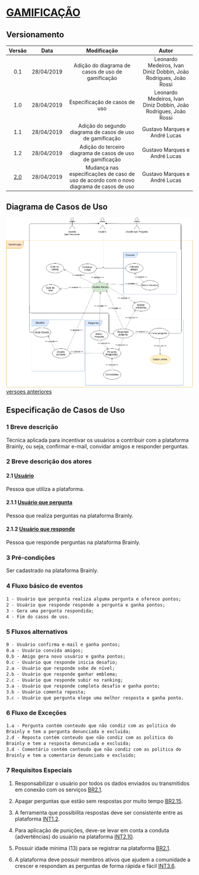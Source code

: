 # [GAMIFICAÇÃO](rich_picture.md#richpicture-gamificacao)

## Versionamento

|  Versão | Data | Modificação | Autor |
|  :------: | :------: | :------: | :------: |
| 0.1 | 28/04/2019 | Adição do diagrama de casos de uso de gamificação | Leonardo Medeiros, Ivan Diniz Dobbin, João Rodrigues, João Rossi|
| 1.0 | 28/04/2019 | Especificação de casos de uso | Leonardo Medeiros, Ivan Diniz Dobbin, João Rodrigues, João Rossi|
| 1.1 | 28/04/2019 | Adição do segundo diagrama de casos de uso de gamificação | Gustavo Marques e André Lucas |
| 1.2 | 28/04/2019 | Adição do terceiro diagrama de casos de uso de gamificação | Gustavo Marques e André Lucas |
| [2.0](modelagem_v1/casos_uso/casos_uso_gamificacao.md) | 28/04/2019 | Mudança nas especificações de caso de uso de acordo com o novo diagrama de casos de uso | Gustavo Marques e André Lucas |

## Diagrama de Casos de Uso

![Diagrama de casos de uso: Gamificação v3](images/diagramas_casos_uso/gamificacao_v3.png)
[versoes anteriores](casos_de_uso_gamificacao_versoes.md)

## Especificação de Casos de Uso

### 1 Breve descrição
Técnica aplicada para incentivar os usuários a contribuir com a plataforma Brainly, ou seja, confirmar e-mail, convidar amigos e responder perguntas.

### 2 Breve descrição dos atores
#### 2.1 [Usuário](lexicos10x5f8c4.md#l12660)
Pessoa que utiliza a plataforma.
#### 2.1.1 [Usuário que pergunta](lexicos10x5f8c4.md#l12660)
Pessoa que realiza perguntas na plataforma Brainly.
#### 2.1.2 [Usuário que responde](lexicos10x5f8c4.md#l12660)
Pessoa que responde perguntas na plataforma Brainly.
### 3 Pré-condições
Ser cadastrado na plataforma Brainly.
### 4 Fluxo básico de eventos
    1 - Usuário que pergunta realiza alguma pergunta e oferece pontos;
    2 - Usuário que responde responde a pergunta e ganha pontos;
    3 - Gera uma pergunta respondida;
    4 - Fim do casos de uso.
### 5 Fluxos alternativos
    0 - Usuário confirma e-mail e ganha pontos;
    0.a - Usuário convida amigos;
    0.b - Amigo gera novo usuário e ganha pontos;
    0.c - Usuário que responde inicia desafio;
    2.a - Usuário que responde sobe de nível;
    2.b - Usuário que responde ganhar emblema;
    2.c - Usuário que responde subir no ranking;
    3.a - Usuário que responde completa desafio e ganha ponto;
    3.b - Usuário comenta reposta;
    3.c - Usuário que pergunta elege uma melhor resposta e ganha ponto.
### 6 Fluxo de Exceções
    1.a - Pergunta contém conteudo que não condiz com as politica do Brainly e tem a pergunta denunciada e excluida;
    2.d - Reposta contém conteudo que não condiz com as politica do Brainly e tem a resposta denunciada e excluida;
    3.d - Comentário contém conteudo que não condiz com as politica do Brainly e tem a comentario denunciado e excluido;
### 7 Requisitos Especiais
1. Responsabilizar o usuário por todos os dados enviados ou transmitidos em conexão com os serviços [BR2.1](brainstorm.md#Tabela-de-Requisitos-Funcionais).

2. Apagar perguntas que estão sem respostas por muito tempo [BR2.15](brainstorm.md).

3. A ferramenta que possibilita respostas deve ser consistente entre as plataforma [INT1.2](introspeccao.md).

4. Para aplicação de punições, deve-se levar em conta a conduta (advertências) do usuário na plataforma [INT2.10](introspeccao.md).

5. Possuir idade mínima (13) para se registrar na plataforma [BR2.1](brainstorm.md).

6. A plataforma deve possuir membros ativos que ajudem a comunidade a crescer e respondam as perguntas de forma rápida e fácil [INT3.6](introspeccao.md).
